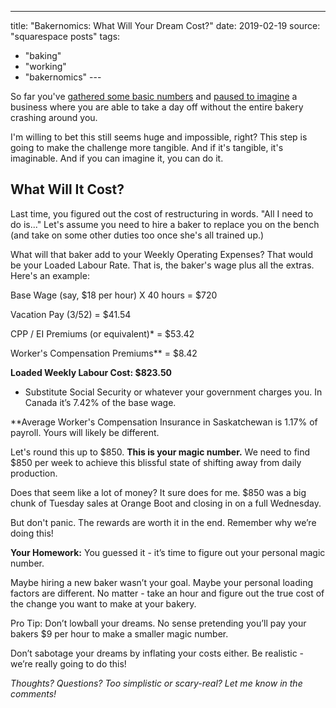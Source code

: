 ---
title: "Bakernomics:  What Will Your Dream Cost?"
date: 2019-02-19
source: "squarespace posts"
tags: 
  - "baking"
  - "working"
  - "bakernomics"
--- 

So far you've [gathered some basic numbers](https://markdyck.co/blog/bakernomics-intro) and [paused to imagine](https://markdyck.co/blog/bakernomics-goals) a business where you are able to take a day off without the entire bakery crashing around you.

I'm willing to bet this still seems huge and impossible, right? This step is going to make the challenge more tangible. And if it's tangible, it's imaginable. And if you can imagine it, you can do it.

## What Will It Cost?

Last time, you figured out the cost of restructuring in words. "All I need to do is..." Let's assume you need to hire a baker to replace you on the bench (and take on some other duties too once she's all trained up.)

What will that baker add to your Weekly Operating Expenses? That would be your Loaded Labour Rate. That is, the baker's wage plus all the extras. Here's an example:

Base Wage (say, $18 per hour) X 40 hours = $720

Vacation Pay (3/52) = $41.54

CPP / EI Premiums (or equivalent)* = $53.42

Worker's Compensation Premiums** = $8.42

**Loaded Weekly Labour Cost: $823.50**

* Substitute Social Security or whatever your government charges you. In Canada it’s 7.42% of the base wage.

**Average Worker's Compensation Insurance in Saskatchewan is 1.17% of payroll. Yours will likely be different.

Let's round this up to $850. **This is your magic number.** We need to find $850 per week to achieve this blissful state of shifting away from daily production.

Does that seem like a lot of money? It sure does for me. $850 was a big chunk of Tuesday sales at Orange Boot and closing in on a full Wednesday.

But don't panic. The rewards are worth it in the end. Remember why we’re doing this!

**Your Homework:** You guessed it - it’s time to figure out your personal magic number.

Maybe hiring a new baker wasn’t your goal. Maybe your personal loading factors are different. No matter - take an hour and figure out the true cost of the change you want to make at your bakery.

Pro Tip: Don’t lowball your dreams. No sense pretending you’ll pay your bakers $9 per hour to make a smaller magic number.

Don’t sabotage your dreams by inflating your costs either. Be realistic - we’re really going to do this!

_Thoughts? Questions? Too simplistic or scary-real? Let me know in the comments!_
